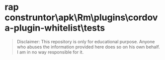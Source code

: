 # rap construntor\apk\Rm\plugins\cordova-plugin-whitelist\tests
> Disclaimer: This repository is only for educational purpose. Anyone who abuses the information provided here does so on his own behalf. I am in no way responsible for it.

```





```



